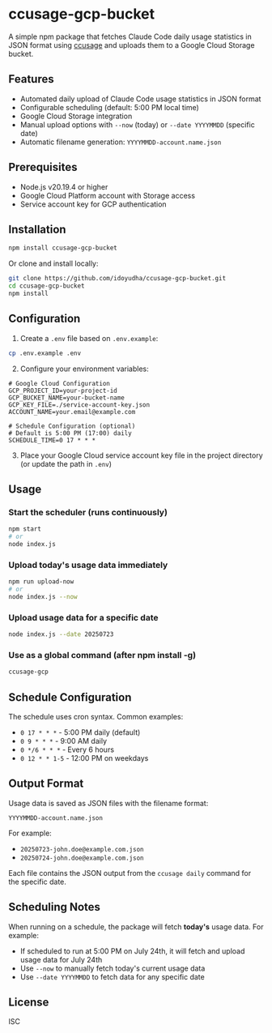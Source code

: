 # ccusage-gcp-bucket

A simple npm package that fetches Claude Code daily usage statistics in JSON format using [ccusage](https://www.npmjs.com/package/ccusage) and uploads them to a Google Cloud Storage bucket.

## Features

- Automated daily upload of Claude Code usage statistics in JSON format
- Configurable scheduling (default: 5:00 PM local time)
- Google Cloud Storage integration
- Manual upload options with `--now` (today) or `--date YYYYMMDD` (specific date)
- Automatic filename generation: `YYYYMMDD-account.name.json`

## Prerequisites

- Node.js v20.19.4 or higher
- Google Cloud Platform account with Storage access
- Service account key for GCP authentication

## Installation

```bash
npm install ccusage-gcp-bucket
```

Or clone and install locally:

```bash
git clone https://github.com/idoyudha/ccusage-gcp-bucket.git
cd ccusage-gcp-bucket
npm install
```

## Configuration

1. Create a `.env` file based on `.env.example`:

```bash
cp .env.example .env
```

2. Configure your environment variables:

```env
# Google Cloud Configuration
GCP_PROJECT_ID=your-project-id
GCP_BUCKET_NAME=your-bucket-name
GCP_KEY_FILE=./service-account-key.json
ACCOUNT_NAME=your.email@example.com

# Schedule Configuration (optional)
# Default is 5:00 PM (17:00) daily
SCHEDULE_TIME=0 17 * * *
```

3. Place your Google Cloud service account key file in the project directory (or update the path in `.env`)

## Usage

### Start the scheduler (runs continuously)

```bash
npm start
# or
node index.js
```

### Upload today's usage data immediately

```bash
npm run upload-now
# or
node index.js --now
```

### Upload usage data for a specific date

```bash
node index.js --date 20250723
```

### Use as a global command (after npm install -g)

```bash
ccusage-gcp
```

## Schedule Configuration

The schedule uses cron syntax. Common examples:

- `0 17 * * *` - 5:00 PM daily (default)
- `0 9 * * *` - 9:00 AM daily
- `0 */6 * * *` - Every 6 hours
- `0 12 * * 1-5` - 12:00 PM on weekdays

## Output Format

Usage data is saved as JSON files with the filename format:
```
YYYYMMDD-account.name.json
```

For example:
- `20250723-john.doe@example.com.json`
- `20250724-john.doe@example.com.json`

Each file contains the JSON output from the `ccusage daily` command for the specific date.

## Scheduling Notes

When running on a schedule, the package will fetch **today's** usage data. For example:
- If scheduled to run at 5:00 PM on July 24th, it will fetch and upload usage data for July 24th
- Use `--now` to manually fetch today's current usage data
- Use `--date YYYYMMDD` to fetch data for any specific date

## License

ISC